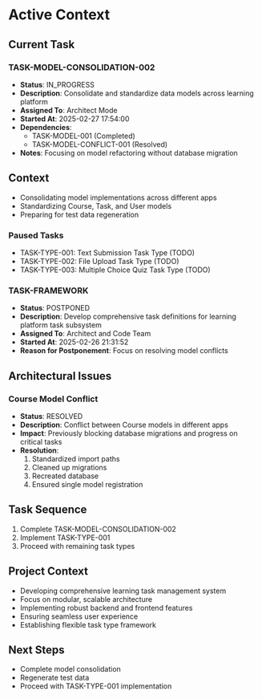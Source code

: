# Active Context

## Current Task

### TASK-MODEL-CONSOLIDATION-002
- **Status**: IN_PROGRESS
- **Description**: Consolidate and standardize data models across learning platform
- **Assigned To**: Architect Mode
- **Started At**: 2025-02-27 17:54:00
- **Dependencies**: 
  - TASK-MODEL-001 (Completed)
  - TASK-MODEL-CONFLICT-001 (Resolved)
- **Notes**: Focusing on model refactoring without database migration

## Context
- Consolidating model implementations across different apps
- Standardizing Course, Task, and User models
- Preparing for test data regeneration

### Paused Tasks
- TASK-TYPE-001: Text Submission Task Type (TODO)
- TASK-TYPE-002: File Upload Task Type (TODO)
- TASK-TYPE-003: Multiple Choice Quiz Task Type (TODO)

### TASK-FRAMEWORK
- **Status**: POSTPONED
- **Description**: Develop comprehensive task definitions for learning platform task subsystem
- **Assigned To**: Architect and Code Team
- **Started At**: 2025-02-26 21:31:52
- **Reason for Postponement**: Focus on resolving model conflicts

## Architectural Issues

### Course Model Conflict
- **Status**: RESOLVED
- **Description**: Conflict between Course models in different apps
- **Impact**: Previously blocking database migrations and progress on critical tasks
- **Resolution**: 
  1. Standardized import paths
  2. Cleaned up migrations
  3. Recreated database
  4. Ensured single model registration

## Task Sequence
1. Complete TASK-MODEL-CONSOLIDATION-002
2. Implement TASK-TYPE-001
3. Proceed with remaining task types

## Project Context
- Developing comprehensive learning task management system
- Focus on modular, scalable architecture
- Implementing robust backend and frontend features
- Ensuring seamless user experience
- Establishing flexible task type framework

## Next Steps
- Complete model consolidation
- Regenerate test data
- Proceed with TASK-TYPE-001 implementation

